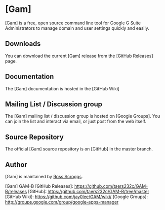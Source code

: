 [Gam]
============================
[Gam] is a free, open source command line tool for Google G Suite Administrators to manage domain and user settings quickly and easily.

Downloads
---------
You can download the current [Gam] release from the [GitHub Releases] page.

Documentation
------------------
The [Gam] documentation is hosted in the [GitHub Wiki]

Mailing List / Discussion group
-------------------------------
The [Gam] mailing list / discussion group is hosted on [Google Groups].  You can join the list and interact via email, or just post from the web itself.

Source Repository
-----------------
The official [Gam] source repository is on [GitHub] in the master branch.

Author
------
[Gam] is maintained by <a href="mailto:ross.scroggs@gmail.com">Ross Scroggs</a>.

[Gam] GAM-B
[GitHub Releases]: https://github.com/taers232c/GAM-B/releases
[GitHub]: https://github.com/taers232c/GAM-B/tree/master
[GitHub Wiki]: https://github.com/jay0lee/GAM/wiki/
[Google Groups]: http://groups.google.com/group/google-apps-manager
